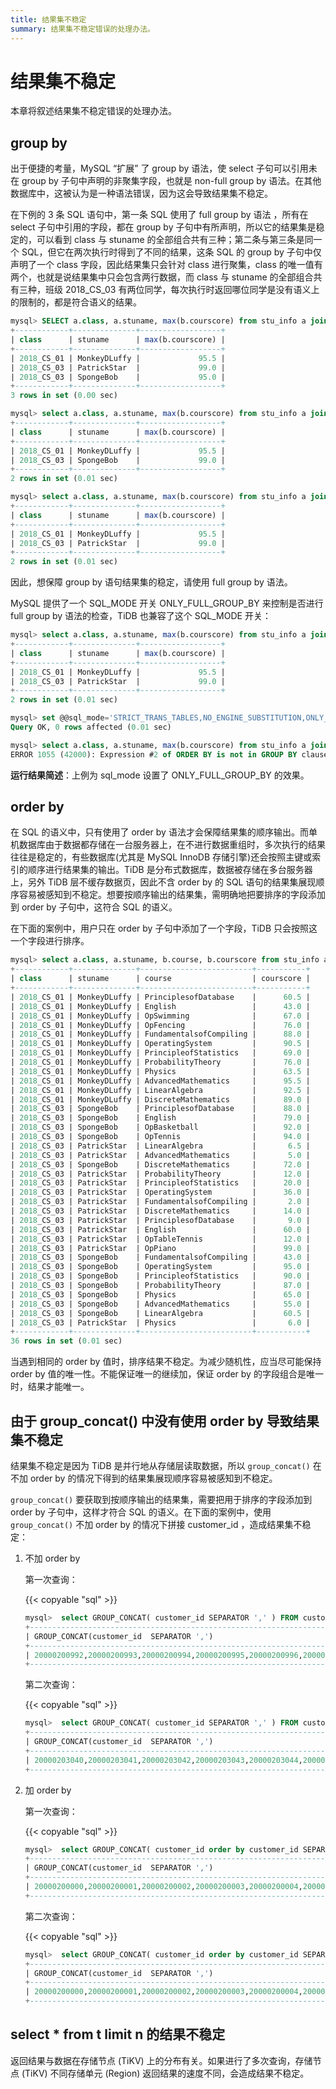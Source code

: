 ```yaml
---
title: 结果集不稳定
summary: 结果集不稳定错误的处理办法。
---
```


# 结果集不稳定

本章将叙述结果集不稳定错误的处理办法。

## group by

出于便捷的考量，MySQL “扩展” 了 group by 语法，使 select 子句可以引用未在 group by 子句中声明的非聚集字段，也就是 non-full group by 语法。在其他数据库中，这被认为是一种语法错误，因为这会导致结果集不稳定。

在下例的 3 条 SQL 语句中，第一条 SQL 使用了 full group by 语法 ，所有在 select 子句中引用的字段，都在 group by 子句中有所声明，所以它的结果集是稳定的，可以看到 class 与 stuname 的全部组合共有三种；第二条与第三条是同一个 SQL，但它在两次执行时得到了不同的结果，这条 SQL 的 group by 子句中仅声明了一个 class 字段，因此结果集只会针对 class 进行聚集，class 的唯一值有两个，也就是说结果集中只会包含两行数据，而 class 与 stuname 的全部组合共有三种，班级 2018_CS_03 有两位同学，每次执行时返回哪位同学是没有语义上的限制的，都是符合语义的结果。

```sql
mysql> SELECT a.class, a.stuname, max(b.courscore) from stu_info a join stu_score b on a.stuno=b.stuno group by a.class, a.stuname order by a.class, a.stuname;
+------------+--------------+------------------+
| class      | stuname      | max(b.courscore) |
+------------+--------------+------------------+
| 2018_CS_01 | MonkeyDLuffy |             95.5 |
| 2018_CS_03 | PatrickStar  |             99.0 |
| 2018_CS_03 | SpongeBob    |             95.0 |
+------------+--------------+------------------+
3 rows in set (0.00 sec)

mysql> select a.class, a.stuname, max(b.courscore) from stu_info a join stu_score b on a.stuno=b.stuno group by a.class order by a.class, a.stuname;
+------------+--------------+------------------+
| class      | stuname      | max(b.courscore) |
+------------+--------------+------------------+
| 2018_CS_01 | MonkeyDLuffy |             95.5 |
| 2018_CS_03 | SpongeBob    |             99.0 |
+------------+--------------+------------------+
2 rows in set (0.01 sec)

mysql> select a.class, a.stuname, max(b.courscore) from stu_info a join stu_score b on a.stuno=b.stuno group by a.class order by a.class, a.stuname;
+------------+--------------+------------------+
| class      | stuname      | max(b.courscore) |
+------------+--------------+------------------+
| 2018_CS_01 | MonkeyDLuffy |             95.5 |
| 2018_CS_03 | PatrickStar  |             99.0 |
+------------+--------------+------------------+
2 rows in set (0.01 sec)

```

因此，想保障 group by 语句结果集的稳定，请使用 full group by 语法。

MySQL 提供了一个 SQL_MODE 开关 ONLY_FULL_GROUP_BY 来控制是否进行 full group by 语法的检查，TiDB 也兼容了这个 SQL_MODE 开关：

```sql
mysql> select a.class, a.stuname, max(b.courscore) from stu_info a join stu_score b on a.stuno=b.stuno group by a.class order by a.class, a.stuname;
+------------+--------------+------------------+
| class      | stuname      | max(b.courscore) |
+------------+--------------+------------------+
| 2018_CS_01 | MonkeyDLuffy |             95.5 |
| 2018_CS_03 | PatrickStar  |             99.0 |
+------------+--------------+------------------+
2 rows in set (0.01 sec)

mysql> set @@sql_mode='STRICT_TRANS_TABLES,NO_ENGINE_SUBSTITUTION,ONLY_FULL_GROUP_BY';
Query OK, 0 rows affected (0.01 sec)

mysql> select a.class, a.stuname, max(b.courscore) from stu_info a join stu_score b on a.stuno=b.stuno group by a.class order by a.class, a.stuname;
ERROR 1055 (42000): Expression #2 of ORDER BY is not in GROUP BY clause and contains nonaggregated column '' which is not functionally dependent on columns in GROUP BY clause; this is incompatible with sql_mode=only_full_group_by
```

**运行结果简述**：上例为 sql_mode 设置了 ONLY_FULL_GROUP_BY 的效果。

## order by

在 SQL 的语义中，只有使用了 order by 语法才会保障结果集的顺序输出。而单机数据库由于数据都存储在一台服务器上，在不进行数据重组时，多次执行的结果往往是稳定的，有些数据库(尤其是 MySQL InnoDB 存储引擎)还会按照主键或索引的顺序进行结果集的输出。TiDB 是分布式数据库，数据被存储在多台服务器上，另外 TiDB 层不缓存数据页，因此不含 order by 的 SQL 语句的结果集展现顺序容易被感知到不稳定。想要按顺序输出的结果集，需明确地把要排序的字段添加到 order by 子句中，这符合 SQL 的语义。

在下面的案例中，用户只在 order by 子句中添加了一个字段，TiDB 只会按照这一个字段进行排序。

```sql
mysql> select a.class, a.stuname, b.course, b.courscore from stu_info a join stu_score b on a.stuno=b.stuno order by a.class;
+------------+--------------+-------------------------+-----------+
| class      | stuname      | course                  | courscore |
+------------+--------------+-------------------------+-----------+
| 2018_CS_01 | MonkeyDLuffy | PrinciplesofDatabase    |      60.5 |
| 2018_CS_01 | MonkeyDLuffy | English                 |      43.0 |
| 2018_CS_01 | MonkeyDLuffy | OpSwimming              |      67.0 |
| 2018_CS_01 | MonkeyDLuffy | OpFencing               |      76.0 |
| 2018_CS_01 | MonkeyDLuffy | FundamentalsofCompiling |      88.0 |
| 2018_CS_01 | MonkeyDLuffy | OperatingSystem         |      90.5 |
| 2018_CS_01 | MonkeyDLuffy | PrincipleofStatistics   |      69.0 |
| 2018_CS_01 | MonkeyDLuffy | ProbabilityTheory       |      76.0 |
| 2018_CS_01 | MonkeyDLuffy | Physics                 |      63.5 |
| 2018_CS_01 | MonkeyDLuffy | AdvancedMathematics     |      95.5 |
| 2018_CS_01 | MonkeyDLuffy | LinearAlgebra           |      92.5 |
| 2018_CS_01 | MonkeyDLuffy | DiscreteMathematics     |      89.0 |
| 2018_CS_03 | SpongeBob    | PrinciplesofDatabase    |      88.0 |
| 2018_CS_03 | SpongeBob    | English                 |      79.0 |
| 2018_CS_03 | SpongeBob    | OpBasketball            |      92.0 |
| 2018_CS_03 | SpongeBob    | OpTennis                |      94.0 |
| 2018_CS_03 | PatrickStar  | LinearAlgebra           |       6.5 |
| 2018_CS_03 | PatrickStar  | AdvancedMathematics     |       5.0 |
| 2018_CS_03 | SpongeBob    | DiscreteMathematics     |      72.0 |
| 2018_CS_03 | PatrickStar  | ProbabilityTheory       |      12.0 |
| 2018_CS_03 | PatrickStar  | PrincipleofStatistics   |      20.0 |
| 2018_CS_03 | PatrickStar  | OperatingSystem         |      36.0 |
| 2018_CS_03 | PatrickStar  | FundamentalsofCompiling |       2.0 |
| 2018_CS_03 | PatrickStar  | DiscreteMathematics     |      14.0 |
| 2018_CS_03 | PatrickStar  | PrinciplesofDatabase    |       9.0 |
| 2018_CS_03 | PatrickStar  | English                 |      60.0 |
| 2018_CS_03 | PatrickStar  | OpTableTennis           |      12.0 |
| 2018_CS_03 | PatrickStar  | OpPiano                 |      99.0 |
| 2018_CS_03 | SpongeBob    | FundamentalsofCompiling |      43.0 |
| 2018_CS_03 | SpongeBob    | OperatingSystem         |      95.0 |
| 2018_CS_03 | SpongeBob    | PrincipleofStatistics   |      90.0 |
| 2018_CS_03 | SpongeBob    | ProbabilityTheory       |      87.0 |
| 2018_CS_03 | SpongeBob    | Physics                 |      65.0 |
| 2018_CS_03 | SpongeBob    | AdvancedMathematics     |      55.0 |
| 2018_CS_03 | SpongeBob    | LinearAlgebra           |      60.5 |
| 2018_CS_03 | PatrickStar  | Physics                 |       6.0 |
+------------+--------------+-------------------------+-----------+
36 rows in set (0.01 sec)

```

当遇到相同的 order by 值时，排序结果不稳定。为减少随机性，应当尽可能保持 order by 值的唯一性。不能保证唯一的继续加，保证 order by 的字段组合是唯一时，结果才能唯一。

## 由于 group_concat() 中没有使用 order by 导致结果集不稳定

结果集不稳定是因为 TiDB 是并行地从存储层读取数据，所以 `group_concat()` 在不加 order by 的情况下得到的结果集展现顺序容易被感知到不稳定。

`group_concat()` 要获取到按顺序输出的结果集，需要把用于排序的字段添加到 order by 子句中，这样才符合 SQL 的语义。在下面的案例中，使用 `group_concat()` 不加 order by 的情况下拼接 customer_id ，造成结果集不稳定：

1. 不加 order by

   第一次查询：

   {{< copyable "sql" >}}

   ```sql
   mysql>  select GROUP_CONCAT( customer_id SEPARATOR ',' ) FROM customer where customer_id like '200002%';
   +-------------------------------------------------------------------------+
   | GROUP_CONCAT(customer_id  SEPARATOR ',')                                |
   +-------------------------------------------------------------------------+
   | 20000200992,20000200993,20000200994,20000200995,20000200996,20000200... |
   +-------------------------------------------------------------------------+
   ```

   第二次查询：

   {{< copyable "sql" >}}

   ```sql
   mysql>  select GROUP_CONCAT( customer_id SEPARATOR ',' ) FROM customer where customer_id like '200002%';
   +-------------------------------------------------------------------------+
   | GROUP_CONCAT(customer_id  SEPARATOR ',')                                |
   +-------------------------------------------------------------------------+
   | 20000203040,20000203041,20000203042,20000203043,20000203044,20000203... |
   +-------------------------------------------------------------------------+
   ```

2. 加 order by

   第一次查询：

   {{< copyable "sql" >}}

   ```sql
   mysql>  select GROUP_CONCAT( customer_id order by customer_id SEPARATOR ',' ) FROM customer where customer_id like '200002%';
   +-------------------------------------------------------------------------+
   | GROUP_CONCAT(customer_id  SEPARATOR ',')                                |
   +-------------------------------------------------------------------------+
   | 20000200000,20000200001,20000200002,20000200003,20000200004,20000200... |
   +-------------------------------------------------------------------------+
   ```

   第二次查询：

   {{< copyable "sql" >}}

   ```sql
   mysql>  select GROUP_CONCAT( customer_id order by customer_id SEPARATOR ',' ) FROM customer where customer_id like '200002%';
   +-------------------------------------------------------------------------+
   | GROUP_CONCAT(customer_id  SEPARATOR ',')                                |
   +-------------------------------------------------------------------------+
   | 20000200000,20000200001,20000200002,20000200003,20000200004,20000200... |
   +-------------------------------------------------------------------------+
   ```

## select \* from t limit n 的结果不稳定

返回结果与数据在存储节点 (TiKV) 上的分布有关。如果进行了多次查询，存储节点 (TiKV) 不同存储单元 (Region) 返回结果的速度不同，会造成结果不稳定。
